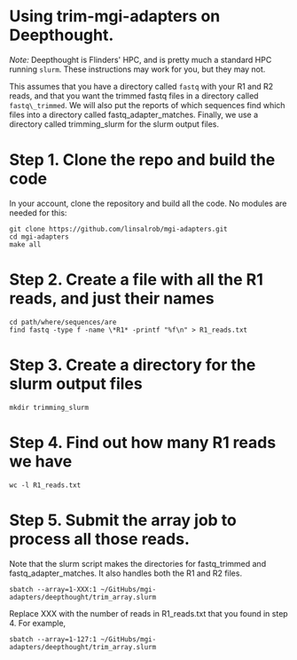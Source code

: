 # Using trim-mgi-adapters on Deepthought.

_Note:_ Deepthought is Flinders' HPC, and is pretty much a standard HPC running `slurm`. These instructions may work for you, but they may not.

This assumes that you have a directory called `fastq` with your R1 and R2 reads, and that you want the trimmed fastq files in a directory called `fastq\_trimmed`. We will also put the reports of which sequences find which files into a directory called fastq\_adapter\_matches. Finally, we use a directory called trimming\_slurm for the slurm output files.

# Step 1. Clone the repo and build the code

In your account, clone the repository and build all the code. No modules are needed for this:

```
git clone https://github.com/linsalrob/mgi-adapters.git
cd mgi-adapters
make all
```

# Step 2. Create a file with all the R1 reads, and just their names

```
cd path/where/sequences/are
find fastq -type f -name \*R1* -printf "%f\n" > R1_reads.txt
```

# Step 3. Create a directory for the slurm output files

```
mkdir trimming_slurm
```

# Step 4. Find out how many R1 reads we have

```
wc -l R1_reads.txt
```

# Step 5. Submit the array job to process all those reads. 

Note that the slurm script makes the directories for fastq\_trimmed and fastq\_adapter\_matches. It also handles both the R1 and R2 files.

```
sbatch --array=1-XXX:1 ~/GitHubs/mgi-adapters/deepthought/trim_array.slurm
```

Replace XXX with the number of reads in R1\_reads.txt that you found in step 4. For example, 

```
sbatch --array=1-127:1 ~/GitHubs/mgi-adapters/deepthought/trim_array.slurm
```



